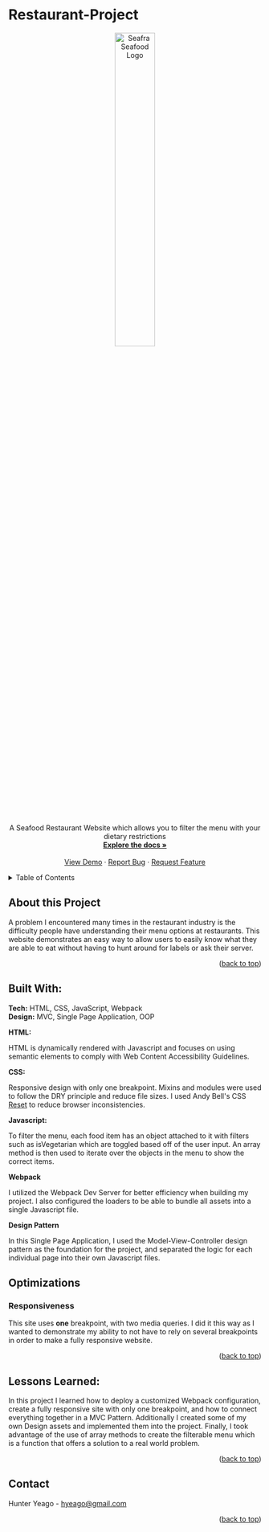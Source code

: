 # Restaurant-Project

<div align="center">
<a name="readme-top" height="0"></a>
  <a href="https://github.com/hyradar/Seafood-Restaurant">
    <img src="https://github.com/hyradar/Seafood-Restaurant/blob/main/src/images/Seafralogowhite.svg" alt="Seafra Seafood Logo" width="40%" height="40%">
  </a>
  <p align="center">
    A Seafood Restaurant Website which allows you to filter the menu with your dietary restrictions
    <br />
    <a href="https://github.com/hyradar/Seafood-Restaurant"><strong>Explore the docs »</strong></a>
    <br />
    <br />
    <a href="https://hyradar.github.io/Seafood-Restaurant">View Demo</a>
    ·
    <a href="https://github.com/hyradar/Seafood-Restaurant/issues">Report Bug</a>
    ·
    <a href="https://github.com/hyradar/Seafood-Restaurant/issues">Request Feature</a>
  </p>
</div>

<!-- Table of Contents -->
<details>
  <summary>Table of Contents</summary>
  <ol>
    <li>
      <a href="#about-the-project">About The Project</a>
      <ul>
        <li><a href="#built-with">Built With</a></li>
      </ul>
    </li>
    <li><a href="#optimizations">Optimizations</a></li>
    <li><a href="#lessons-learned">Lessons Learned</a></li>
    <li><a href="#contact">Contact</a></li>
      </ul>
    </li>
  </ol>
</details>

## About this Project

A problem I encountered many times in the restaurant industry is the difficulty people have understanding their menu options at restaurants. This website demonstrates an easy way to allow users to easily know what they are able to eat without having to hunt around for labels or ask their server.

<p align="right">(<a href="#readme-top">back to top</a>)</p>

## Built With:

**Tech:** HTML, CSS, JavaScript, Webpack
<br>
**Design:** MVC, Single Page Application, OOP

**HTML:**

HTML is dynamically rendered with Javascript and focuses on using semantic elements to comply with Web Content Accessibility Guidelines.

**CSS:** 

Responsive design with only one breakpoint. Mixins and modules were used to follow the DRY principle and reduce file sizes. I used Andy Bell's CSS [Reset](https://andy-bell.co.uk/a-modern-css-reset/) to reduce browser inconsistencies.

**Javascript:** 

To filter the menu, each food item has an object attached to it with filters such as isVegetarian which are toggled based off of the user input. An array method is then used to iterate over the objects in the menu to show the correct items.

**Webpack**

I utilized the Webpack Dev Server for better efficiency when building my project. I also configured the loaders to be able to bundle all assets into a single Javascript file.

**Design Pattern**

In this Single Page Application, I used the Model-View-Controller design pattern as the foundation for the project, and separated the logic for each individual page into their own Javascript files.

## Optimizations

### Responsiveness

This site uses **one** breakpoint, with two media queries. I did it this way as I wanted to demonstrate my ability to not have to rely on several breakpoints in order to make a fully responsive website.

<p align="right">(<a href="#readme-top">back to top</a>)</p>

## Lessons Learned:

In this project I learned how to deploy a customized Webpack configuration, create a fully responsive site with only one breakpoint, and how to connect everything together in a MVC Pattern. Additionally I created some of my own Design assets and implemented them into the project. Finally, I took advantage of the use of array methods to create the filterable menu which is a function that offers a solution to a real world problem.

<p align="right">(<a href="#readme-top">back to top</a>)</p>

## Contact
Hunter Yeago - hyeago@gmail.com

<p align="right">(<a href="#readme-top">back to top</a>)</p>